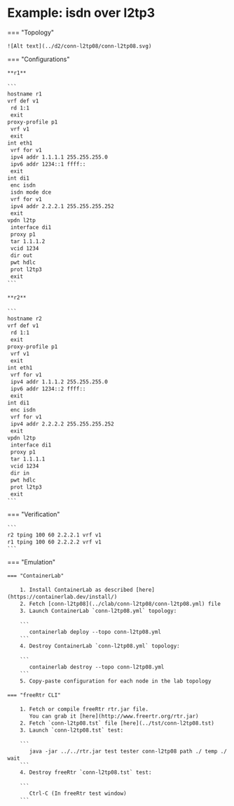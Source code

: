 # Example: isdn over l2tp3

=== "Topology"

    ![Alt text](../d2/conn-l2tp08/conn-l2tp08.svg)

=== "Configurations"

    **r1**

    ```
    hostname r1
    vrf def v1
     rd 1:1
     exit
    proxy-profile p1
     vrf v1
     exit
    int eth1
     vrf for v1
     ipv4 addr 1.1.1.1 255.255.255.0
     ipv6 addr 1234::1 ffff::
     exit
    int di1
     enc isdn
     isdn mode dce
     vrf for v1
     ipv4 addr 2.2.2.1 255.255.255.252
     exit
    vpdn l2tp
     interface di1
     proxy p1
     tar 1.1.1.2
     vcid 1234
     dir out
     pwt hdlc
     prot l2tp3
     exit
    ```

    **r2**

    ```
    hostname r2
    vrf def v1
     rd 1:1
     exit
    proxy-profile p1
     vrf v1
     exit
    int eth1
     vrf for v1
     ipv4 addr 1.1.1.2 255.255.255.0
     ipv6 addr 1234::2 ffff::
     exit
    int di1
     enc isdn
     vrf for v1
     ipv4 addr 2.2.2.2 255.255.255.252
     exit
    vpdn l2tp
     interface di1
     proxy p1
     tar 1.1.1.1
     vcid 1234
     dir in
     pwt hdlc
     prot l2tp3
     exit
    ```

=== "Verification"

    ```
    r2 tping 100 60 2.2.2.1 vrf v1
    r1 tping 100 60 2.2.2.2 vrf v1
    ```

=== "Emulation"

    === "ContainerLab"

        1. Install ContainerLab as described [here](https://containerlab.dev/install/)  
        2. Fetch [conn-l2tp08](../clab/conn-l2tp08/conn-l2tp08.yml) file  
        3. Launch ContainerLab `conn-l2tp08.yml` topology:  

        ```
           containerlab deploy --topo conn-l2tp08.yml  
        ```
        4. Destroy ContainerLab `conn-l2tp08.yml` topology:  

        ```
           containerlab destroy --topo conn-l2tp08.yml  
        ```
        5. Copy-paste configuration for each node in the lab topology

    === "freeRtr CLI"

        1. Fetch or compile freeRtr rtr.jar file.  
           You can grab it [here](http://www.freertr.org/rtr.jar)  
        2. Fetch `conn-l2tp08.tst` file [here](../tst/conn-l2tp08.tst)  
        3. Launch `conn-l2tp08.tst` test:  

        ```
           java -jar ../../rtr.jar test tester conn-l2tp08 path ./ temp ./ wait
        ```
        4. Destroy freeRtr `conn-l2tp08.tst` test:  

        ```
           Ctrl-C (In freeRtr test window)
        ```

